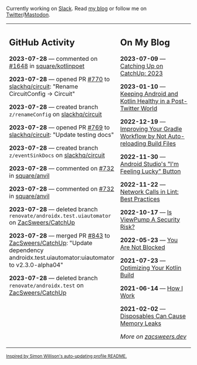 Currently working on [Slack](https://slack.com/). Read [my blog](https://zacsweers.dev/) or follow me on [Twitter](https://twitter.com/ZacSweers)/[Mastodon](https://hachyderm.io/@ZacSweers).

<table><tr><td valign="top" width="60%">

## GitHub Activity
<!-- githubActivity starts -->
**2023-07-28** — commented on [#1648](https://github.com/square/kotlinpoet/issues/1648#issuecomment-1656398012) in [square/kotlinpoet](https://github.com/square/kotlinpoet)

**2023-07-28** — opened PR [#770](https://github.com/slackhq/circuit/pull/770) to [slackhq/circuit](https://github.com/slackhq/circuit): "Rename CircuitConfig -> Circuit"

**2023-07-28** — created branch `z/renameConfig` on [slackhq/circuit](https://github.com/slackhq/circuit)

**2023-07-28** — opened PR [#769](https://github.com/slackhq/circuit/pull/769) to [slackhq/circuit](https://github.com/slackhq/circuit): "Update testing docs"

**2023-07-28** — created branch `z/eventSinkDocs` on [slackhq/circuit](https://github.com/slackhq/circuit)

**2023-07-28** — commented on [#732](https://github.com/square/anvil/pull/732#issuecomment-1656351669) in [square/anvil](https://github.com/square/anvil)

**2023-07-28** — commented on [#732](https://github.com/square/anvil/pull/732#issuecomment-1655110883) in [square/anvil](https://github.com/square/anvil)

**2023-07-28** — deleted branch `renovate/androidx.test.uiautomator` on [ZacSweers/CatchUp](https://github.com/ZacSweers/CatchUp)

**2023-07-28** — merged PR [#843](https://github.com/ZacSweers/CatchUp/pull/843) to [ZacSweers/CatchUp](https://github.com/ZacSweers/CatchUp): "Update dependency androidx.test.uiautomator:uiautomator to v2.3.0-alpha04"

**2023-07-28** — deleted branch `renovate/androidx.test` on [ZacSweers/CatchUp](https://github.com/ZacSweers/CatchUp)
<!-- githubActivity ends -->
</td><td valign="top" width="40%">

## On My Blog
<!-- blog starts -->
**2023-07-09** — [Catching Up on CatchUp: 2023](https://www.zacsweers.dev/catching-up-on-catchup-2023/)

**2023-01-10** — [Keeping Android and Kotlin Healthy in a Post-Twitter World](https://www.zacsweers.dev/keeping-android-healthy/)

**2022-12-19** — [Improving Your Gradle Workflow by Not Auto-reloading Build Files](https://www.zacsweers.dev/improving-your-workflow-by-not-auto-reloading-build-files/)

**2022-11-30** — [Android Studio's "I'm Feeling Lucky" Button](https://www.zacsweers.dev/android-studios-im-feeling-lucky-button/)

**2022-11-22** — [Network Calls in Lint: Best Practices](https://www.zacsweers.dev/network-calls-in-lint-best-practices/)

**2022-10-17** — [Is ViewPump A Security Risk?](https://www.zacsweers.dev/is-viewpump-a-security-risk/)

**2022-05-23** — [You Are Not Blocked](https://www.zacsweers.dev/you-are-not-blocked/)

**2021-07-23** — [Optimizing Your Kotlin Build](https://www.zacsweers.dev/optimizing-your-kotlin-build/)

**2021-06-14** — [How I Work](https://www.zacsweers.dev/how-i-work/)

**2021-02-02** — [Disposables Can Cause Memory Leaks](https://www.zacsweers.dev/disposables-can-cause-memory-leaks/)
<!-- blog ends -->
_More on [zacsweers.dev](https://zacsweers.dev/)_
</td></tr></table>

<sub><a href="https://simonwillison.net/2020/Jul/10/self-updating-profile-readme/">Inspired by Simon Willison's auto-updating profile README.</a></sub>